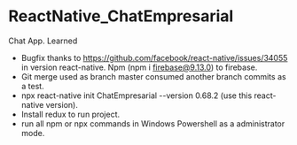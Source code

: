 # ReactNative_ChatEmpresarial
Chat App.
Learned
- Bugfix thanks to https://github.com/facebook/react-native/issues/34055 in version react-native. Npm (npm i firebase@9.13.0) to firebase. 
- Git merge used as branch master consumed another branch commits as a test. 
- npx react-native init ChatEmpresarial --version 0.68.2 (use this react-native version).
- Install redux to run project.
- run all npm or npx commands in Windows Powershell as a administrator mode.